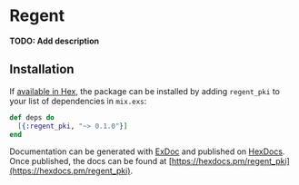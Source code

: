 # Regent

**TODO: Add description**

## Installation

If [available in Hex](https://hex.pm/docs/publish), the package can be installed
by adding `regent_pki` to your list of dependencies in `mix.exs`:

```elixir
def deps do
  [{:regent_pki, "~> 0.1.0"}]
end
```

Documentation can be generated with [ExDoc](https://github.com/elixir-lang/ex_doc)
and published on [HexDocs](https://hexdocs.pm). Once published, the docs can
be found at [https://hexdocs.pm/regent_pki](https://hexdocs.pm/regent_pki).

